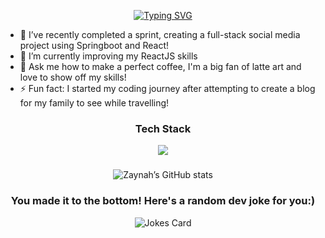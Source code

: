 <p align="center"> 
<a href="https://git.io/typing-svg"><img src="https://readme-typing-svg.demolab.com?weight=500&size=29&duration=3500&pause=990&color=FFC1FC&background=FCFCFC00&center=true&vCenter=true&width=500&lines=%3Ch1%3EHello+World!%3C%2Fh1%3E;%3Cp%3EWelcome+to+my+GitHub!%3C%2Fp%3E;%3Cp%3EI'm+Zaynah%3A)%3C%2Fp%3E" alt="Typing SVG" /></a>
</p>

- 🔭 I’ve recently completed a sprint, creating a full-stack social media project using Springboot and React!
- 🌱 I’m currently improving my ReactJS skills
- 💬 Ask me how to make a perfect coffee, I'm a big fan of latte art and love to show off my skills!
- ⚡ Fun fact: I started my coding journey after attempting to create a blog for my family to see while travelling!

<h3 align="center"> Tech Stack</h3>
<p align="center"> 
  <img src="https://skillicons.dev/icons?i=git,js,html,css,java,react,postgresql" />
  </a>
</p>

<h3 align="center"> </h3>
<p align="center"> 
<img src="https://github-readme-stats.vercel.app/api?username=zaynah99&show_icons=true&theme=transparent" alt="Zaynah’s GitHub stats">
</p>

<!-- HTML -->
<h3 align="center"> You made it to the bottom! Here's a random dev joke for you:)</h3>
<p align="center"> 
  <img src="https://readme-jokes.vercel.app/api" alt="Jokes Card" />
  </a>
</p>











